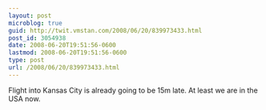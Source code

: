 ```yaml
---
layout: post
microblog: true
guid: http://twit.vmstan.com/2008/06/20/839973433.html
post_id: 3054938
date: 2008-06-20T19:51:56-0600
lastmod: 2008-06-20T19:51:56-0600
type: post
url: /2008/06/20/839973433.html
---
```

Flight into Kansas City is already going to be 15m late. At least we are in the USA now.
